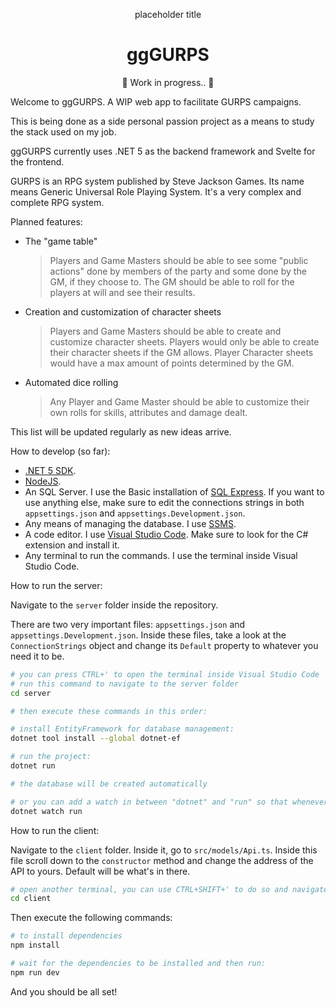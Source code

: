 <p align="center">placeholder title</p>
<h1 align="center"><b>ggGURPS</b></h1>
<p align="center">🚧 Work in progress.. 🚧</p>

Welcome to ggGURPS. A WIP web app to facilitate GURPS campaigns.

This is being done as a side personal passion project as a means to study the stack used on my job.


ggGURPS currently uses .NET 5 as the backend framework and Svelte for the frontend.


GURPS is an RPG system published by Steve Jackson Games. Its name means Generic Universal Role Playing System. It's a very complex and complete RPG system.

Planned features:
- The "game table"
    > Players and Game Masters should be able to see some "public actions" done by members of the party and some done by the GM, if they choose to. The GM should be able to roll for the players at will and see their results.

- Creation and customization of character sheets
    > Players and Game Masters should be able to create and customize character sheets. Players would only be able to create their character sheets if the GM allows. Player Character sheets would have a max amount of points determined by the GM.

- Automated dice rolling
    > Any Player and Game Master should be able to customize their own rolls for skills, attributes and damage dealt.

This list will be updated regularly as new ideas arrive.

How to develop (so far):
- [.NET 5 SDK](https://dotnet.microsoft.com).
- [NodeJS](https://nodejs.org).
- An SQL Server. I use the Basic installation of [SQL Express](https://www.microsoft.com/pt-br/sql-server/sql-server-downloads). If you want to use anything else, make sure to edit the connections strings in both ``appsettings.json`` and ``appsettings.Development.json``.
- Any means of managing the database. I use [SSMS](https://docs.microsoft.com/pt-br/sql/ssms/download-sql-server-management-studio-ssms?redirectedfrom=MSDN&view=sql-server-ver15).
- A code editor. I use [Visual Studio Code](https://code.visualstudio.com). Make sure to look for the C# extension and install it.
- Any terminal to run the commands. I use the terminal inside Visual Studio Code.

How to run the server:

Navigate to the ``server`` folder inside the repository.

There are two very important files: ``appsettings.json`` and ``appsettings.Development.json``.
Inside these files, take a look at the ``ConnectionStrings`` object and change its ``Default`` property to whatever you need it to be.

```bash
# you can press CTRL+' to open the terminal inside Visual Studio Code
# run this command to navigate to the server folder
cd server

# then execute these commands in this order:

# install EntityFramework for database management:
dotnet tool install --global dotnet-ef

# run the project:
dotnet run

# the database will be created automatically

# or you can add a watch in between "dotnet" and "run" so that whenever you save a .cs file, the project will run again and the web API page will reload.
dotnet watch run
```

How to run the client:

Navigate to the ``client`` folder. Inside it, go to ``src/models/Api.ts``. Inside this file scroll down to the ``constructor`` method and change the address of the API to yours. Default will be what's in there.
```bash
# open another terminal, you can use CTRL+SHIFT+' to do so and navigate to the client folder
cd client
```

Then execute the following commands:
```bash
# to install dependencies
npm install

# wait for the dependencies to be installed and then run:
npm run dev
```
And you should be all set!
